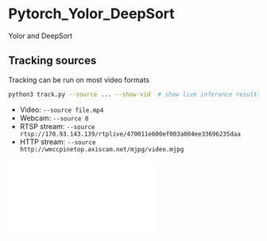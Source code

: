 # Pytorch_Yolor_DeepSort
 Yolor and  DeepSort
 
 ## Tracking sources

Tracking can be run on most video formats

```bash
python3 track.py --source ... --show-vid  # show live inference results as well
```

- Video:  `--source file.mp4`
- Webcam:  `--source 0`
- RTSP stream:  `--source rtsp://170.93.143.139/rtplive/470011e600ef003a004ee33696235daa`
- HTTP stream:  `--source http://wmccpinetop.axiscam.net/mjpg/video.mjpg`
<iframe src="result.mp4" scrolling="no" border="0" frameborder="no" framespacing="0" allowfullscreen="true"> </iframe>
